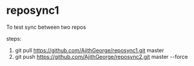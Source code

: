 # reposync1

To test sync between two repos

steps:

1. git pull https://github.com/AjithGeorge/reposync1.git master
2. git push https://github.com/AjithGeorge/reposync2.git master --force
